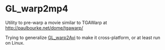 # GL_warp2mp4
Utility to pre-warp a movie similar to TGAWarp at http://paulbourke.net/dome/tgawarp/

Trying to generalize [GL_warp2Avi](https://github.com/hn-88/GL_warp2Avi) to make it cross-platform, or at least run on Linux.

